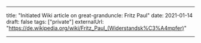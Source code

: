 ---

title: "Initiated Wiki article on great-granduncle: Fritz Paul"
date: 2021-01-14
draft: false
tags: ["private"]
externalUrl: "https://de.wikipedia.org/wiki/Fritz_Paul_(Widerstandsk%C3%A4mpfer)"

---